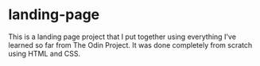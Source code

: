 # landing-page
This is a landing page project that I put together using everything I've learned so far from The Odin Project. It was done completely from scratch using HTML and CSS.
